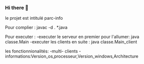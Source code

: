 ### Hi there 👋
le projet est intitulé parc-info

Pour complier : javac -d . *.java
 
Pour executer : 
-executer le serveur en premier pour l'allumer: java classe.Main
-executer les clients en suite : java classe.Main_client

les fonctionnionalités: 
-multi- clients
-informations:Version_os,processeur,Version_windows,Architecture
